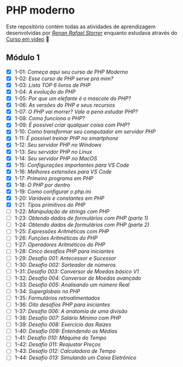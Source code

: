 # PHP moderno

Este repositório contém todas as atividades de aprendizagem desenvolvidas por _[Renan Rafael Storrer](https://www.linkedin.com/in/renanstorrer/)_ enquanto estudava através do [Curso em video](https://www.youtube.com/@CursoemVideo) :rocket:

## Módulo 1

- [X] 1-01: _Começa aqui seu curso de PHP Moderno_
- [X] 1-02: _Esse curso de PHP serve pra mim?_
- [X] 1-03: _Lista TOP 6 livros de PHP_
- [X] 1-04: _A evolução do PHP_
- [X] 1-05: _Por que um elefante é o mascote do PHP?_
- [X] 1-06: _As versões do PHP e seus recursos_
- [X] 1-07: _O PHP vai morrer? Vale a pena estudar PHP?_
- [X] 1-08: _Como funciona o PHP?_
- [X] 1-09: _É possível criar qualquer coisa com PHP?_
- [X] 1-10: _Como transformar seu computador em servidor PHP_
- [X] 1-11: _É possível treinar PHP no smartphone_
- [X] 1-12: _Seu servidor PHP no Windows_
- [X] 1-13: _Seu servidor PHP no Linux_
- [X] 1-14: _Seu servidor PHP no MacOS_
- [X] 1-15: _Configurações importantes para VS Code_
- [X] 1-16: _Melhores extensões para VS Code_
- [X] 1-17: _Primeiro programa em PHP_
- [X] 1-18: _O PHP por dentro_
- [X] 1-19: _Como configurar o php.ini_
- [X] 1-20: _Variáveis e constantes em PHP_
- [X] 1-21: _Tipos primitivos do PHP_
- [ ] 1-22: _Manipulação de strings com PHP_
- [ ] 1-23: _Obtendo dados de formulários com PHP (parte 1)_
- [ ] 1-24: _Obtendo dados de formulários com PHP (parte 2)_
- [ ] 1-25: _Expressões Aritméticas com PHP_
- [ ] 1-26: _Funções Aritméticas do PHP_
- [ ] 1-27: _Operadores Aritméticos do PHP_
- [ ] 1-28: _Cinco desafios PHP para iniciantes_
- [ ] 1-29: _Desafio 001: Antecessor e Sucessor_
- [ ] 1-30: _Desafio 002: Sorteador de números_
- [ ] 1-31: _Desafio 003: Conversor de Moedas básico V1_
- [ ] 1-32: _Desafio 004: Conversor de Moedas avançado_
- [ ] 1-33: _Desafio 005: Analisando um número Real_
- [ ] 1-34: _Superglobais no PHP_
- [ ] 1-35: _Formulários retroalimentados_
- [ ] 1-36: _Oito desafios PHP para iniciantes_
- [ ] 1-37: _Desafio 006: A anatomia de uma divisão_
- [ ] 1-38: _Desafio 007: Salário Mínimo com PHP_
- [ ] 1-39: _Desafio 008: Exercício das Raízes_
- [ ] 1-40: _Desafio 009: Entendendo as Médias_
- [ ] 1-41: _Desafio 010: Máquina do Tempo_
- [ ] 1-42: _Desafio 011: Reajustar Preços_
- [ ] 1-43: _Desafio 012: Calculadora de Tempo_
- [ ] 1-44: _Desafio 013: Simulando um Caixa Eletrônico_

